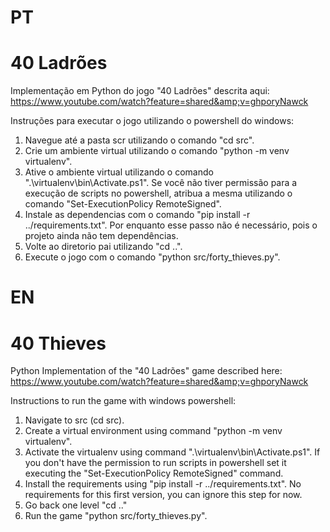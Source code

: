 # PT 
#  40 Ladrões

Implementação em Python do jogo "40 Ladrões" descrita aqui: https://www.youtube.com/watch?feature=shared&amp;v=ghporyNawck

Instruções para executar o jogo utilizando o powershell do windows:

1. Navegue até a pasta scr utilizando o comando "cd src".
2. Crie um ambiente virtual utilizando o comando "python -m venv virtualenv".
3. Ative o ambiente virtual utilizando o comando ".\virtualenv\bin\Activate.ps1". Se você não tiver permissão para a execução de scripts no powershell, atribua a mesma utilizando o comando "Set-ExecutionPolicy RemoteSigned".
4. Instale as dependencias com o comando "pip install -r ../requirements.txt". Por enquanto esse passo não é necessário, pois o projeto ainda não tem dependências.
5. Volte ao diretorio pai utilizando "cd ..".
6. Execute o jogo com o comando "python src/forty_thieves.py".


# EN
# 40 Thieves

Python Implementation of the "40 Ladrões" game described  here: https://www.youtube.com/watch?feature=shared&amp;v=ghporyNawck

Instructions to run the game with windows powershell:

1. Navigate to src  (cd src).
2. Create a virtual environment using command "python -m venv virtualenv".
3. Activate the virtualenv using command ".\virtualenv\bin\Activate.ps1". If you don't have the permission to run scripts in powershell set it executing the "Set-ExecutionPolicy RemoteSigned" command.
4. Install the requirements using "pip install -r ../requirements.txt". No requirements for this first version, you can ignore this step for now.
5. Go back one level "cd .."
6. Run the game "python src/forty_thieves.py".
